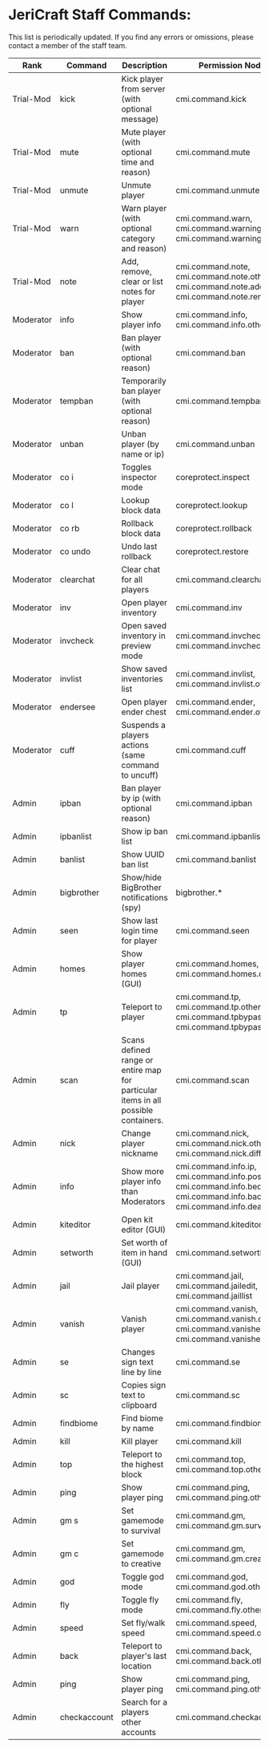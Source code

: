 # JeriCraft Staff Commands:

This list is periodically updated. If you find any errors or omissions, please contact a member of the staff team.

| Rank      | Command      | Description                                                                        | Permission Node(s)                                                                                                     |
|-----------|--------------|------------------------------------------------------------------------------------|------------------------------------------------------------------------------------------------------------------------|
| Trial-Mod | kick         | Kick player from server (with optional message)                                    | cmi.command.kick                                                                                                       |
| Trial-Mod | mute         | Mute player (with optional time and reason)                                        | cmi.command.mute                                                                                                       |
| Trial-Mod | unmute       | Unmute player                                                                      | cmi.command.unmute                                                                                                     |
| Trial-Mod | warn         | Warn player (with optional category and reason)                                    | cmi.command.warn, cmi.command.warnings, cmi.command.warnings.others                                                    |
| Trial-Mod | note         | Add, remove, clear or list notes for player                                        | cmi.command.note, cmi.command.note.others, cmi.command.note.add, cmi.command.note.remove                               |
| Moderator | info         | Show player info                                                                   | cmi.command.info, cmi.command.info.others                                                                              |
| Moderator | ban          | Ban player (with optional reason)                                                  | cmi.command.ban                                                                                                        |
| Moderator | tempban      | Temporarily ban player (with optional reason)                                      | cmi.command.tempban                                                                                                    |
| Moderator | unban        | Unban player (by name or ip)                                                       | cmi.command.unban                                                                                                      |
| Moderator | co i         | Toggles inspector mode                                                             | coreprotect.inspect                                                                                                    |
| Moderator | co l         | Lookup block data                                                                  | coreprotect.lookup                                                                                                     |
| Moderator | co rb        | Rollback block data                                                                | coreprotect.rollback                                                                                                   |
| Moderator | co undo      | Undo last rollback                                                                 | coreprotect.restore                                                                                                    |
| Moderator | clearchat    | Clear chat for all players                                                         | cmi.command.clearchat                                                                                                  |
| Moderator | inv          | Open player inventory                                                              | cmi.command.inv                                                                                                        |
| Moderator | invcheck     | Open saved inventory in preview mode                                               | cmi.command.invcheck, cmi.command.invcheck.others                                                                      |
| Moderator | invlist      | Show saved inventories list                                                        | cmi.command.invlist, cmi.command.invlist.others                                                                        |
| Moderator | endersee     | Open player ender chest                                                            | cmi.command.ender, cmi.command.ender.others                                                                            |
| Moderator | cuff         | Suspends a players actions (same command to uncuff)                                | cmi.command.cuff                                                                                                       |
| Admin     | ipban        | Ban player by ip (with optional reason)                                            | cmi.command.ipban                                                                                                      |
| Admin     | ipbanlist    | Show ip ban list                                                                   | cmi.command.ipbanlist                                                                                                  |
| Admin     | banlist      | Show UUID ban list                                                                 | cmi.command.banlist                                                                                                    |
| Admin     | bigbrother   | Show/hide BigBrother notifications (spy)                                           | bigbrother.*                                                                                                           |
| Admin     | seen         | Show last login time for player                                                    | cmi.command.seen                                                                                                       |
| Admin     | homes        | Show player homes (GUI)                                                            | cmi.command.homes, cmi.command.homes.others                                                                            |
| Admin     | tp           | Teleport to player                                                                 | cmi.command.tp, cmi.command.tp.others, cmi.command.tpbypass, cmi.command.tpbypass.others                               |
| Admin     | scan         | Scans defined range or entire map for particular items in all possible containers. | cmi.command.scan                                                                                                       |
| Admin     | nick         | Change player nickname                                                             | cmi.command.nick, cmi.command.nick.others, cmi.command.nick.different                                                  |
| Admin     | info         | Show more player info than Moderators                                              | cmi.command.info.ip, cmi.command.info.pos, cmi.command.info.bed, cmi.command.info.back, cmi.command.info.deathlocation |
| Admin     | kiteditor    | Open kit editor (GUI)                                                              | cmi.command.kiteditor                                                                                                  |
| Admin     | setworth     | Set worth of item in hand (GUI)                                                    | cmi.command.setworth                                                                                                   |
| Admin     | jail         | Jail player                                                                        | cmi.command.jail, cmi.command.jailedit, cmi.command.jaillist                                                           |
| Admin     | vanish       | Vanish player                                                                      | cmi.command.vanish, cmi.command.vanish.others, cmi.command.vanishedit, cmi.command.vanishedit.others                   |
| Admin     | se           | Changes sign text line by line                                                     | cmi.command.se                                                                                                         |
| Admin     | sc           | Copies sign text to clipboard                                                      | cmi.command.sc                                                                                                         |
| Admin     | findbiome    | Find biome by name                                                                 | cmi.command.findbiome                                                                                                  |
| Admin     | kill         | Kill player                                                                        | cmi.command.kill                                                                                                       |
| Admin     | top          | Teleport to the highest block                                                      | cmi.command.top, cmi.command.top.others                                                                                |
| Admin     | ping         | Show player ping                                                                   | cmi.command.ping, cmi.command.ping.others                                                                              |
| Admin     | gm s         | Set gamemode to survival                                                           | cmi.command.gm, cmi.command.gm.survival                                                                                |
| Admin     | gm c         | Set gamemode to creative                                                           | cmi.command.gm, cmi.command.gm.creative                                                                                |
| Admin     | god          | Toggle god mode                                                                    | cmi.command.god, cmi.command.god.others                                                                                |
| Admin     | fly          | Toggle fly mode                                                                    | cmi.command.fly, cmi.command.fly.others                                                                                |
| Admin     | speed        | Set fly/walk speed                                                                 | cmi.command.speed, cmi.command.speed.others                                                                            |
| Admin     | back         | Teleport to player's last location                                                 | cmi.command.back, cmi.command.back.others                                                                              |
| Admin     | ping         | Show player ping                                                                   | cmi.command.ping, cmi.command.ping.others                                                                              |
| Admin     | checkaccount | Search for a players other accounts                                                | cmi.command.checkaccount                                                                                               | 